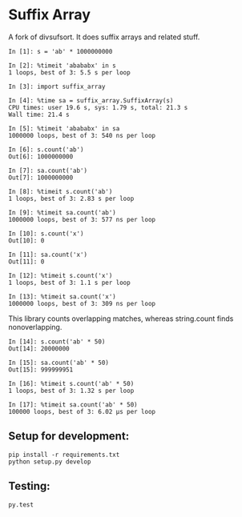 # Suffix Array

A fork of divsufsort. It does suffix arrays and related stuff.

    In [1]: s = 'ab' * 1000000000

    In [2]: %timeit 'abababx' in s
    1 loops, best of 3: 5.5 s per loop

    In [3]: import suffix_array

    In [4]: %time sa = suffix_array.SuffixArray(s)
    CPU times: user 19.6 s, sys: 1.79 s, total: 21.3 s
    Wall time: 21.4 s

    In [5]: %timeit 'abababx' in sa
    1000000 loops, best of 3: 540 ns per loop

    In [6]: s.count('ab')
    Out[6]: 1000000000

    In [7]: sa.count('ab')
    Out[7]: 1000000000

    In [8]: %timeit s.count('ab')
    1 loops, best of 3: 2.83 s per loop

    In [9]: %timeit sa.count('ab')
    1000000 loops, best of 3: 577 ns per loop

    In [10]: s.count('x')
    Out[10]: 0

    In [11]: sa.count('x')
    Out[11]: 0

    In [12]: %timeit s.count('x')
    1 loops, best of 3: 1.1 s per loop

    In [13]: %timeit sa.count('x')
    1000000 loops, best of 3: 309 ns per loop


This library counts overlapping matches, whereas string.count finds nonoverlapping.

    In [14]: s.count('ab' * 50)
    Out[14]: 20000000

    In [15]: sa.count('ab' * 50)
    Out[15]: 999999951

    In [16]: %timeit s.count('ab' * 50)
    1 loops, best of 3: 1.32 s per loop

    In [17]: %timeit sa.count('ab' * 50)
    100000 loops, best of 3: 6.02 µs per loop


## Setup for development:

    pip install -r requirements.txt
    python setup.py develop


## Testing:

    py.test

